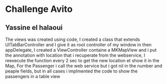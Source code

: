 # Challenge Avito
## Yassine el halaoui

The views was created using code, I created a class that extends UITabBarController and I give it as root controller of my window in then appDelegate, I created a ViewController containe a MKMapView and i put the annotation with location that i recuperate from the webservice, I reexecute the function every 2 sec to get the new location et show it in the Map,
For the Passenger i call the web service but i got nil in the number and peaple fields, but in all cases i implmented the code to show the passengers in a table view
